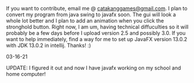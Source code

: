 If you want to contribute, email me @ catakanggames@gmail.com.
I plan to convert my program from java swing to javafx soon.
The gui will look a whole lot better and I plan to add an animation when you click the stronghold button.
Right now, I am um, having technical diffuculties so it will probably be a few days before I upload version 2.5 and possibly 3.0.
If you want to help immediately, find a way for me to set up JavaFX version 13.0.2 with JDK 13.0.2 in intellij. Thanks! :)

03-16-21

UPDATE: I figured it out and now I have javafx working on my school and home computer!
